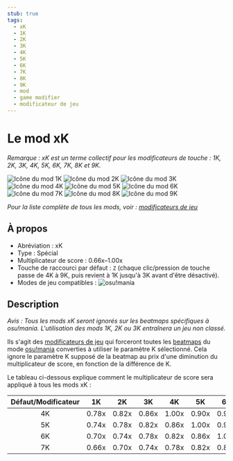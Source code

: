```yaml
---
stub: true
tags:
  - xK
  - 1K
  - 2K
  - 3K
  - 4K
  - 5K
  - 6K
  - 7K
  - 8K
  - 9K
  - mod
  - game modifier
  - modificateur de jeu
---
```


# Le mod xK

*Remarque : xK est un terme collectif pour les modificateurs de touche : 1K, 2K, 3K, 4K, 5K, 6K, 7K, 8K et 9K.*

![Icône du mod 1K](/wiki/shared/mods/1K.png "Icône du mod 1K") ![Icône du mod 2K](/wiki/shared/mods/2K.png "Icône du mod 2K") ![Icône du mod 3K](/wiki/shared/mods/3K.png "Icône du mod 3K") ![Icône du mod 4K](/wiki/shared/mods/4K.png "Icône du mod 4K") ![Icône du mod 5K](/wiki/shared/mods/5K.png "Icône du mod 5K") ![Icône du mod 6K](/wiki/shared/mods/6K.png "Icône du mod 6K") ![Icône du mod 7K](/wiki/shared/mods/7K.png "Icône du mod 7K") ![Icône du mod 8K](/wiki/shared/mods/8K.png "Icône du mod 8K") ![Icône du mod 9K](/wiki/shared/mods/9K.png "Icône du mod 9K")

*Pour la liste complète de tous les mods, voir : [modificateurs de jeu](/wiki/Game_modifier)*

## À propos

- Abréviation : xK
- Type : Spécial
- Multiplicateur de score : 0.66x–1.00x
- Touche de raccourci par défaut : `Z` (chaque clic/pression de touche passe de 4K à 9K, puis revient à 1K jusqu'à 3K avant d'être désactivé).
- Modes de jeu compatibles : ![][osu!mania]

## Description

*Avis : Tous les mods xK seront ignorés sur les beatmaps spécifiques à osu!mania. L'utilisation des mods 1K, 2K ou 3K entraînera un jeu non classé.*

Ils s'agit des [modificateurs de jeu](/wiki/Game_modifier) qui forceront toutes les [beatmaps](/wiki/Beatmap) du mode [osu!mania](/wiki/Game_mode/osu!mania) converties à utiliser le paramètre K sélectionné. Cela ignore le paramètre K supposé de la beatmap au prix d'une diminution du multiplicateur de score, en fonction de la différence de K.

Le tableau ci-dessous explique comment le multiplicateur de score sera appliqué à tous les mods xK :

| Défaut/Modificateur | 1K | 2K | 3K | 4K | 5K | 6K | 7K | 8K | 9K |
| :-: | :-: | :-: | :-: | :-: | :-: | :-: | :-: | :-: | :-: |
| 4K | 0.78x | 0.82x | 0.86x | 1.00x | 0.90x | 0.90x | 0.90x | 0.90x | 0.90x |
| 5K | 0.74x | 0.78x | 0.82x | 0.86x | 1.00x | 0.90x | 0.90x | 0.90x | 0.90x |
| 6K | 0.70x | 0.74x | 0.78x | 0.82x | 0.86x | 1.00x | 0.90x | 0.90x | 0.90x |
| 7K | 0.66x | 0.70x | 0.74x | 0.78x | 0.82x | 0.86x | 1.00x | 0.90x | 0.90x |

[osu!mania]: /wiki/shared/mode/mania.png "osu!mania"
